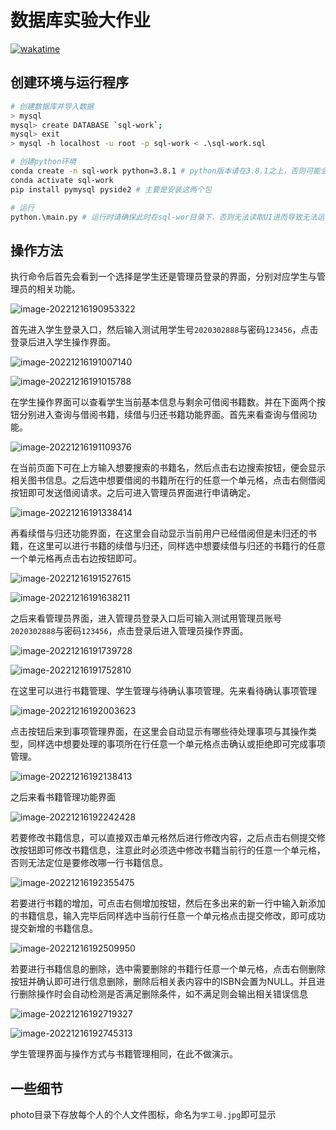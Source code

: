 # 数据库实验大作业
[![wakatime](https://wakatime.com/badge/user/aead9299-620d-4d9e-a115-cf8aa5ad290f/project/5035075f-0fb8-40f2-bc57-dc0126905c0e.svg)](https://wakatime.com/badge/user/aead9299-620d-4d9e-a115-cf8aa5ad290f/project/5035075f-0fb8-40f2-bc57-dc0126905c0e)

## 创建环境与运行程序

```bash
# 创建数据库并导入数据
> mysql
mysql> create DATABASE `sql-work`;
mysql> exit
> mysql -h localhost -u root -p sql-work < .\sql-work.sql

# 创建python环境
conda create -n sql-work python=3.8.1 # python版本请在3.8.1之上，否则可能会出现异常错误
conda activate sql-work
pip install pymysql pyside2 # 主要是安装这两个包

# 运行
python.\main.py # 运行时请确保此时在sql-wor目录下，否则无法读取UI进而导致无法运行
```

## 操作方法

执行命令后首先会看到一个选择是学生还是管理员登录的界面，分别对应学生与管理员的相关功能。

![image-20221216190953322](README.assets/image-20221216190953322.png)

首先进入学生登录入口，然后输入测试用学生号`2020302888`与密码`123456`，点击登录后进入学生操作界面。

![image-20221216191007140](README.assets/image-20221216191007140.png)

![image-20221216191015788](README.assets/image-20221216191015788.png)

在学生操作界面可以查看学生当前基本信息与剩余可借阅书籍数。并在下面两个按钮分别进入查询与借阅书籍，续借与归还书籍功能界面。首先来看查询与借阅功能。

![image-20221216191109376](README.assets/image-20221216191109376.png)

在当前页面下可在上方输入想要搜索的书籍名，然后点击右边搜索按钮，便会显示相关图书信息。之后选中想要借阅的书籍所在行的任意一个单元格，点击右侧借阅按钮即可发送借阅请求。之后可进入管理员界面进行申请确定。

![image-20221216191338414](README.assets/image-20221216191338414.png)

再看续借与归还功能界面，在这里会自动显示当前用户已经借阅但是未归还的书籍，在这里可以进行书籍的续借与归还，同样选中想要续借与归还的书籍行的任意一个单元格再点击右边按钮即可。

![image-20221216191527615](README.assets/image-20221216191527615.png)

![image-20221216191638211](README.assets/image-20221216191638211.png)

之后来看管理员界面，进入管理员登录入口后可输入测试用管理员账号`2020302888`与密码`123456`，点击登录后进入管理员操作界面。

![image-20221216191739728](README.assets/image-20221216191739728.png)

![image-20221216191752810](README.assets/image-20221216191752810.png)

在这里可以进行书籍管理、学生管理与待确认事项管理。先来看待确认事项管理

![image-20221216192003623](README.assets/image-20221216192003623.png)

点击按钮后来到事项管理界面，在这里会自动显示有哪些待处理事项与其操作类型，同样选中想要处理的事项所在行任意一个单元格点击确认或拒绝即可完成事项管理。

![image-20221216192138413](README.assets/image-20221216192138413.png)

之后来看书籍管理功能界面

![image-20221216192242428](README.assets/image-20221216192242428.png)

若要修改书籍信息，可以直接双击单元格然后进行修改内容，之后点击右侧提交修改按钮即可修改书籍信息，注意此时必须选中修改书籍当前行的任意一个单元格，否则无法定位是要修改哪一行书籍信息。

![image-20221216192355475](README.assets/image-20221216192355475.png)

若要进行书籍的增加，可点击右侧增加按钮，然后在多出来的新一行中输入新添加的书籍信息，输入完毕后同样选中当前行任意一个单元格点击提交修改，即可成功提交新增的书籍信息。

![image-20221216192509950](README.assets/image-20221216192509950.png)

若要进行书籍信息的删除，选中需要删除的书籍行任意一个单元格，点击右侧删除按钮并确认即可进行信息删除，删除后相关表内容中的ISBN会置为NULL。并且进行删除操作时会自动检测是否满足删除条件，如不满足则会输出相关错误信息

![image-20221216192719327](README.assets/image-20221216192719327.png)

![image-20221216192745313](README.assets/image-20221216192745313.png)

学生管理界面与操作方式与书籍管理相同，在此不做演示。

## 一些细节

photo目录下存放每个人的个人文件图标，命名为`学工号.jpg`即可显示
